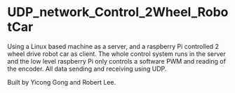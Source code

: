 # UDP_network_Control_2Wheel_RobotCar
Using a Linux based machine as a server, and a raspberry Pi controlled 2 wheel drive robot car as client. The whole control system runs in the server and the low level raspberry Pi only controls a software PWM and reading of the encoder. All data sending and receiving using UDP.

Built by Yicong Gong and Robert Lee.
